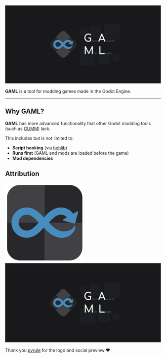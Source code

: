 ![Godot Advanced Mod Loader](thumbnail.png)

**GAML** is a tool for modding games made in the Godot Engine.
<hr/>

## Why GAML?

**GAML** has more advanced functionality that other Godot modding tools (such as [GUMM](https://github.com/KoBeWi/Godot-Universal-Mod-Manager/)) lack.

This includes but is not limited to:
- **Script hooking** (via [hehlib](https://github.com/kermeow/gaml/tree/master/mod-loader/hehlib))
- **Runs first** (GAML and mods are loaded before the game)
- **Mod dependencies**

## Attribution
<img src="gaml.svg" height="256"/><img src="thumbnail.png" height="256"/>

Thank you [pyrule](https://github.com/Gapva) for the logo and social preview ❤️
